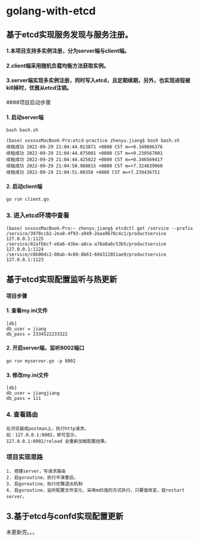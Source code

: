 # golang-with-etcd
## 基于etcd实现服务发现与服务注册。
#### 1.本项目支持多实例注册，分为server端与client端。
#### 2.client端采用随机负载均衡方法获取实例。
#### 3.server端实现多实例注册，同时写入etcd，且定期续期，另外，也实现进程被kill掉时，优雅从etcd注销。
####项目启动步骤
#### 1. 启动server端
```bigquery
bash bash.sh 

(base) xxxxxxMacBook-Pro:etcd-practice zhenyu.jiang$ bash bash.sh 
续租成功 2022-09-29 21:04:44.013871 +0800 CST m=+0.349606376
续租成功 2022-09-29 21:04:44.075001 +0800 CST m=+0.230567001
续租成功 2022-09-29 21:04:44.425022 +0800 CST m=+0.346569417
续租成功 2022-09-29 21:04:50.988815 +0800 CST m=+7.324839960
续租成功 2022-09-29 21:04:51.08358 +0800 CST m=+7.239436751
```
#### 2. 启动client端
```bigquery
go run client.go
```

### 3. 进入etcd环境中查看
```bigquery
(base) xxxxxxMacBook-Pro:~ zhenyu.jiang$ etcdctl get /service --prefix
/service/3970ccb2-2ea8-4f93-a949-2eaa9678c4c1/productservice
127.0.0.1:1125
/service/82afbbcf-e6a6-43be-a8ca-a78a8a6c53b5/productservice
127.0.0.1:1124
/service/c0b00dc2-08ab-4c60-8b63-604312851ae9/productservice
127.0.0.1:1123
```



## 基于etcd实现配置监听与热更新
#### 项目步骤
#### 1. 查看my.ini文件
```bigquery
[db]
db_user = jiang
db_pass = 2334522233322
```

#### 2. 开启server端，监听8002端口
```bigquery
go run myserver.go -p 8002
```

#### 3. 修改my.ini文件
```bigquery
[db]
db_user = jiangjiang
db_pass = 111
```
### 4. 查看路由
```bigquery
在浏览器或postman上，执行http请求。
如：127.0.0.1:8002，即可显示。
127.0.0.1:8002/reload 会重新加载配置结果。
```

### 项目实现思路
```bigquery
1. 搭建server，写请求路由
2. 启goroutine，执行平滑重启。
3. 启goroutine，执行优雅退出机制
4. 启goroutine，监听配置文件变化，采用md5值的方式执行，只要值改变，就restart server。
```

## 3.基于etcd与confd实现配置更新
未更新完。。。


